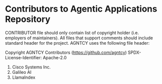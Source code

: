 # Contributors to Agentic Applications Repository

CONTRIBUTOR file should only contain list of copyright holder (i.e. employers of
maintainers). All files that support comments should include standard header for
the project. AGNTCY uses the following file header:

Copyright AGNTCY Contributors (https://github.com/agntcy)
SPDX-License-Identifier: Apache-2.0

1. Cisco Systems Inc.
2. Galileo AI
3. LlamaIndex

